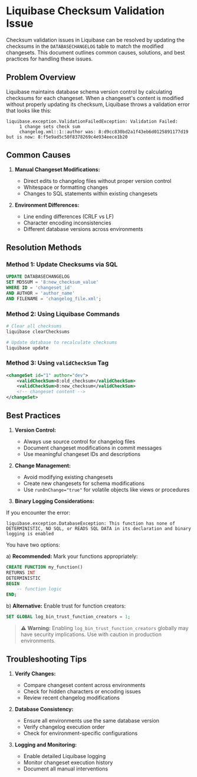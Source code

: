 # Liquibase Checksum Validation Issue

Checksum validation issues in Liquibase can be resolved by updating the checksums in the `DATABASECHANGELOG` table to match the modified changesets. This document outlines common causes, solutions, and best practices for handling these issues.

## Problem Overview

Liquibase maintains database schema version control by calculating checksums for each changeset. When a changeset's content is modified without properly updating its checksum, Liquibase throws a validation error that looks like this:

```
liquibase.exception.ValidationFailedException: Validation Failed:
     1 change sets check sum
     changelog.xml::1::author was: 8:d9cc830bd2a1f43eb6d0125891177d19 but is now: 8:f5e9ad5c50f8378269c4e934eece1b20
```

## Common Causes

1. **Manual Changeset Modifications:**
   - Direct edits to changelog files without proper version control
   - Whitespace or formatting changes
   - Changes to SQL statements within existing changesets

2. **Environment Differences:**
   - Line ending differences (CRLF vs LF)
   - Character encoding inconsistencies
   - Different database versions across environments

## Resolution Methods

### Method 1: Update Checksums via SQL

```sql
UPDATE DATABASECHANGELOG 
SET MD5SUM = '8:new_checksum_value' 
WHERE ID = 'changeset_id' 
AND AUTHOR = 'author_name' 
AND FILENAME = 'changelog_file.xml';
```

### Method 2: Using Liquibase Commands

```bash
# Clear all checksums
liquibase clearChecksums

# Update database to recalculate checksums
liquibase update
```

### Method 3: Using `validCheckSum` Tag

```xml
<changeSet id="1" author="dev">
    <validCheckSum>8:old_checksum</validCheckSum>
    <validCheckSum>8:new_checksum</validCheckSum>
    <!-- changeset content -->
</changeSet>
```

## Best Practices

1. **Version Control:**
   - Always use source control for changelog files
   - Document changeset modifications in commit messages
   - Use meaningful changeset IDs and descriptions

2. **Change Management:**
   - Avoid modifying existing changesets
   - Create new changesets for schema modifications
   - Use `runOnChange="true"` for volatile objects like views or procedures

3. **Binary Logging Considerations:**

If you encounter the error:
```
liquibase.exception.DatabaseException: This function has none of DETERMINISTIC, NO SQL, or READS SQL DATA in its declaration and binary logging is enabled
```

You have two options:

a) **Recommended:** Mark your functions appropriately:
```sql
CREATE FUNCTION my_function() 
RETURNS INT
DETERMINISTIC
BEGIN
    -- function logic
END;
```

b) **Alternative:** Enable trust for function creators:
```sql
SET GLOBAL log_bin_trust_function_creators = 1;
```

> ⚠️ **Warning:** Enabling `log_bin_trust_function_creators` globally may have security implications. Use with caution in production environments.

## Troubleshooting Tips

1. **Verify Changes:**
   - Compare changeset content across environments
   - Check for hidden characters or encoding issues
   - Review recent changelog modifications

2. **Database Consistency:**
   - Ensure all environments use the same database version
   - Verify changelog execution order
   - Check for environment-specific configurations

3. **Logging and Monitoring:**
   - Enable detailed Liquibase logging
   - Monitor changeset execution history
   - Document all manual interventions